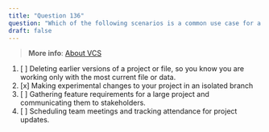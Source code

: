 ```yaml
---
title: "Question 136"  
question: "Which of the following scenarios is a common use case for a version control system?"  
draft: false  
---
```


> **More info**: [About VCS](https://docs.github.com/en/pull-requests/collaborating-with-pull-requests/proposing-changes-to-your-work-with-pull-requests/about-branches)


1. [ ] Deleting earlier versions of a project or file, so you know you are working only with the most current file or data.
1. [x] Making experimental changes to your project in an isolated branch
1. [ ] Gathering feature requirements for a large project and communicating them to stakeholders.
1. [ ] Scheduling team meetings and tracking attendance for project updates.
